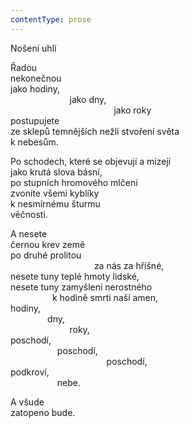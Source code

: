 ```yaml
---
contentType: prose
---
```


Nošení uhlí

Řadou  
nekonečnou  
jako hodiny,  
                        jako dny,  
                                          jako roky  
postupujete  
ze sklepů temnějších nežli stvoření světa  
k nebesům.

  

Po schodech, které se objevují a mizejí  
jako krutá slova básní,  
po stupních hromového mlčení  
zvoníte všemi kyblíky  
k nesmírnému šturmu  
věčnosti.

  

A nesete  
černou krev země  
po druhé prolitou  
                                  za nás za hříšné,  
nesete tuny teplé hmoty lidské,  
nesete tuny zamyšlení nerostného  
                 k hodině smrti naší amen,  
hodiny,  
               dny,  
                        roky,  
poschodí,  
                   poschodí,  
                                       poschodí,  
podkroví,  
                   nebe.

  

A všude  
zatopeno bude.
